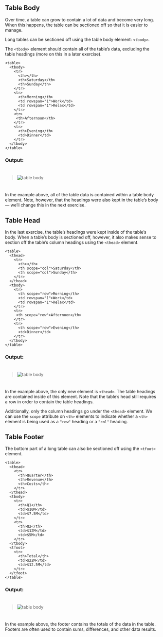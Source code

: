 ## Table Body

Over time, a table can grow to contain a lot of data and become very long. When this happens, the table can be sectioned off so that it is easier to manage.

Long tables can be sectioned off using the table body element: ```<tbody>```.

The ```<tbody>``` element should contain all of the table’s data, excluding the table headings (more on this in a later exercise).
```
<table>
  <tbody>
    <tr>
      <th></th>
      <th>Saturday</th>
      <th>Sunday</th>
    </tr>
    <tr>
      <th>Morning</th>
      <td rowspan="1">Work</td>
      <td rowspan="1">Relax</td>
    </tr>
    <tr>
     <th>Afternoon</th>
    </tr>
    <tr>
      <th>Evening</th>
      <td>Dinner</td>
    </tr>
  </tbody>
</table>
```

### Output:
#
>
>![table body](https://course-assets-workspace.s3.ap-south-1.amazonaws.com/html/table.jpg)
>
#

In the example above, all of the table data is contained within a table body element. Note, however, that the headings were also kept in the table’s body — we’ll change this in the next exercise.

## Table Head


In the last exercise, the table’s headings were kept inside of the table’s body. When a table’s body is sectioned off, however, it also makes sense to section off the table’s column headings using the ```<thead>``` element.

```
<table>
  <thead>
    <tr>
      <th></th>
      <th scope="col">Saturday</th>
      <th scope="col">Sunday</th>
    </tr>
  </thead>
  <tbody>
    <tr>
      <th scope="row">Morning</th>
      <td rowspan="1">Work</td>
      <td rowspan="1">Relax</td>
    </tr>
    <tr>
     <th scope="row">Afternoon</th>
    </tr>
    <tr>
      <th scope="row">Evening</th>
      <td>Dinner</td>
    </tr>
  </tbody>
</table>
```

### Output:
#
>
>![table body](https://course-assets-workspace.s3.ap-south-1.amazonaws.com/html/table.jpg)
>
#

In the example above, the only new element is ```<thead>```. The table headings are contained inside of this element. Note that the table’s head still requires a row in order to contain the table headings.

Additionally, only the column headings go under the ```<thead>``` element. We can use the ```scope``` attribute on ```<th>``` elements to indicate whether a ```<th>``` element is being used as a ```"row"``` heading or a ```"col"``` heading.

## Table Footer

The bottom part of a long table can also be sectioned off using the ```<tfoot>``` element.

```
<table>
  <thead>
    <tr>
      <th>Quarter</th>
      <th>Revenue</th>
      <th>Costs</th>
    </tr>
  </thead>
  <tbody>
    <tr>
      <th>Q1</th>
      <td>$10M</td>
      <td>$7.5M</td>
    </tr>
    <tr>
      <th>Q2</th>
      <td>$12M</td>
      <td>$5M</td>
    </tr>
  </tbody>
  <tfoot>
    <tr>
      <th>Total</th>
      <td>$22M</td>
      <td>$12.5M</td>
    </tr>
  </tfoot>
</table>
```

### Output:
#
>
>![table body](https://course-assets-workspace.s3.ap-south-1.amazonaws.com/html/tableFooter.jpg)
>
#

In the example above, the footer contains the totals of the data in the table. Footers are often used to contain sums, differences, and other data results.